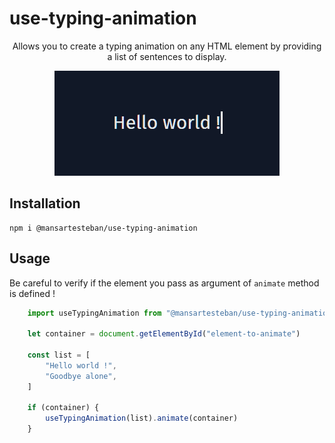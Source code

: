 # use-typing-animation

<p align="center">
Allows you to create a typing animation on any HTML element by providing a list of sentences to display.
</p>

<p align="center">
    <img src="./readme/demo.gif" />
</p>

## Installation

```
npm i @mansartesteban/use-typing-animation
```

## Usage

Be careful to verify if the element you pass as argument of `animate` method is defined !

```js
    import useTypingAnimation from "@mansartesteban/use-typing-animation"

    let container = document.getElementById("element-to-animate")

    const list = [
        "Hello world !",
        "Goodbye alone",
    ]

    if (container) {
        useTypingAnimation(list).animate(container)
    }
```